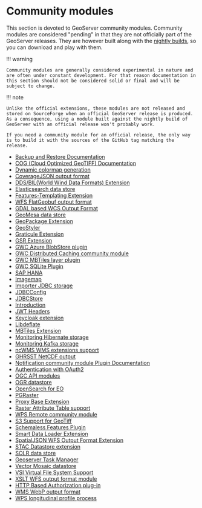 # Community modules

This section is devoted to GeoServer community modules. Community modules are considered "pending" in that they are not officially part of the GeoServer releases. They are however built along with the [nightly builds](https://build.geoserver.org/geoserver/), so you can download and play with them.

!!! warning

    Community modules are generally considered experimental in nature and are often under constant development. For that reason documentation in this section should not be considered solid or final and will be subject to change.

!!! note

    Unlike the official extensions, these modules are not released and stored on SourceForge when an official GeoServer release is produced. As a consequence, using a module built against the nightly build of GeoServer with an official release won't probably work.
    
    If you need a community module for an official release, the only way is to build it with the sources of the GitHub tag matching the release.

<div class="grid cards" markdown>

-   [Backup and Restore Documentation](backuprestore/index.md)
-   [COG (Cloud Optimized GeoTIFF) Documentation](cog/index.md)
-   [Dynamic colormap generation](colormap/index.md)
-   [CoverageJSON output format](cov-json/index.md)
-   [DDS/BIL(World Wind Data Formats) Extension](dds/index.md)
-   [Elasticsearch data store](elasticsearch/index.md)
-   [Features-Templating Extension](features-templating/index.md)
-   [WFS FlatGeobuf output format](flatgeobuf/index.md)
-   [GDAL based WCS Output Format](gdal/index.md)
-   [GeoMesa data store](geomesa/index.md)
-   [GeoPackage Extension](geopkg/index.md)
-   [GeoStyler](geostyler/index.md)
-   [Graticule Extension](graticules/index.md)
-   [GSR Extension](gsr/index.md)
-   [GWC Azure BlobStore plugin](gwc-azure-blob/index.md)
-   [GWC Distributed Caching community module](gwc-distributed/index.md)
-   [GWC MBTiles layer plugin](gwc-mbtiles/index.md)
-   [GWC SQLite Plugin](gwc-sqlite/index.md)
-   [SAP HANA](hana/index.md)
-   [Imagemap](imagemap.md)
-   [Importer JDBC storage](importer-jdbc/index.md)
-   [JDBCConfig](jdbcconfig/index.md)
-   [JDBCStore](jdbcstore/index.md)
-   [Introduction](jms-cluster/index.md)
-   [JWT Headers](jwt-headers/index.md)
-   [Keycloak extension](keycloak/index.md)
-   [Libdeflate](libdeflate/index.md)
-   [MBTiles Extension](mbtiles/index.md)
-   [Monitoring Hibernate storage](monitor-hibernate/index.md)
-   [Monitoring Kafka storage](monitor-kafka/index.md)
-   [ncWMS WMS extensions support](ncwms/index.md)
-   [GHRSST NetCDF output](netcdf-ghrsst/index.md)
-   [Notification community module Plugin Documentation](notification/index.md)
-   [Authentication with OAuth2](oauth2/index.md)
-   [OGC API modules](ogc-api/index.md)
-   [OGR datastore](ogr-store/index.md)
-   [OpenSearch for EO](opensearch-eo/index.md)
-   [PGRaster](pgraster/pgraster.md)
-   [Proxy Base Extension](proxy-base-ext/index.md)
-   [Raster Attribute Table support](rat/index.md)
-   [WPS Remote community module](remote-wps/index.md)
-   [S3 Support for GeoTiff](s3-geotiff/index.md)
-   [Schemaless Features Plugin](schemaless-features/index.md)
-   [Smart Data Loader Extension](smart-data-loader/index.md)
-   [SpatialJSON WFS Output Format Extension](spatialjson/index.md)
-   [STAC Datastore extension](stac-datastore/index.md)
-   [SOLR data store](solr/index.md)
-   [Geoserver Task Manager](taskmanager/index.md)
-   [Vector Mosaic datastore](vector-mosaic/index.md)
-   [VSI Virtual File System Support](vsi/index.md)
-   [XSLT WFS output format module](xslt/index.md)
-   [HTTP Based Authorization plug-in](web-service-auth/index.md)
-   [WMS WebP output format](webp/index.md)
-   [WPS longitudinal profile process](wps-longitudinal-profile/index.md)

</div>
